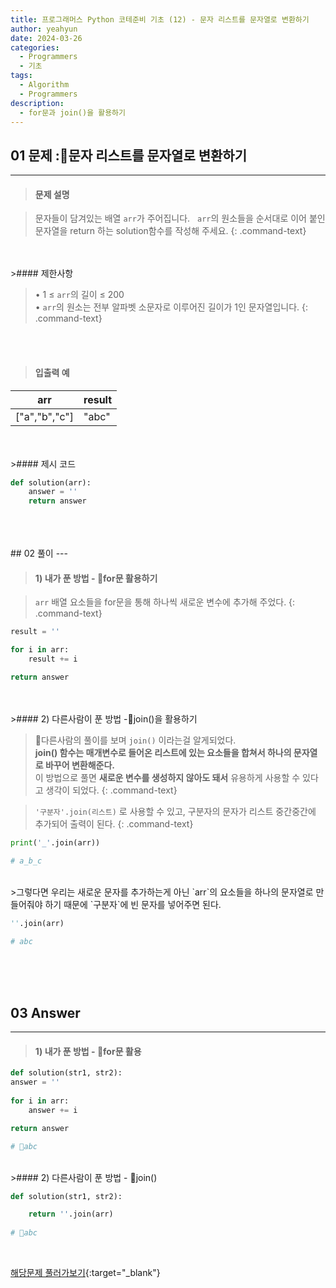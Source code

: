 ```yaml
---
title: 프로그래머스 Python 코테준비 기초 (12) - 문자 리스트를 문자열로 변환하기
author: yeahyun
date: 2024-03-26
categories:
  - Programmers
  - 기초
tags:
  - Algorithm
  - Programmers
description:
  - for문과 join()을 활용하기
---
```

## 01 문제 :문자 리스트를 문자열로 변환하기

---
>#### 문제 설명

>문자들이 담겨있는 배열 `arr`가 주어집니다.  
>`arr`의 원소들을 순서대로 이어 붙인 문자열을 return 하는 solution함수를 작성해 주세요.
{: .command-text}

<BR>
<BR>
>#### 제한사항

>• 1 ≤ `arr`의 길이 ≤ 200  
>• `arr`의 원소는 전부 알파벳 소문자로 이루어진 길이가 1인 문자열입니다.
{: .command-text}
<BR>
<BR>

>#### 입출력 예

| arr           | result |
| ------------- | ------ |
| ["a","b","c"] | "abc"  |

<BR>

<br>
>#### 제시 코드

```python
def solution(arr):
    answer = ''
	return answer
```

<br>
<br>
<BR>
## 02 풀이 
---

>#### 1) 내가 푼 방법 - for문 활용하기

>`arr` 배열 요소들을 for문을 통해 하나씩 새로운 변수에 추가해 주었다.
{: .command-text}

```python
result = ''

for i in arr:
    result += i

return answer
```

<br>
<br>
>#### 2) 다른사람이 푼 방법 -join()을 활용하기

>다른사람의 풀이를 보며 `join()` 이라는걸 알게되었다.  
>**join() 함수는 매개변수로 들어온 리스트에 있는 요소들을 합쳐서 하나의 문자열로 바꾸어 변환해준다.**  
>이 방법으로 풀면 **새로운 변수를 생성하지 않아도 돼서** 유용하게 사용할 수 있다고 생각이 되었다.
{: .command-text}

>`'구분자'.join(리스트)` 로 사용할 수 있고, 구분자의 문자가 리스트 중간중간에 추가되어 출력이 된다.
{: .command-text}

```python
print('_'.join(arr))

# a_b_c
```


<br>
>그렇다면 우리는 새로운 문자를 추가하는게 아닌 `arr`의 요소들을 하나의 문자열로 만들어줘야 하기 때문에 `구분자`에 빈 문자를 넣어주면 된다.

```python
''.join(arr)

# abc
```
<br>
<br>
<br>

## 03 Answer
---
>#### 1) 내가 푼 방법 - for문 활용

```python
def solution(str1, str2):
answer = ''  
  
for i in arr:  
    answer += i

return answer

# abc
```

<br>
>#### 2) 다른사람이 푼 방법 - join()

```python
def solution(str1, str2):

    return ''.join(arr)
    
# abc
```


<br>


[해당문제 풀러가보기](https://school.programmers.co.kr/learn/courses/30/lessons/181941?language=python3){:target="_blank"}